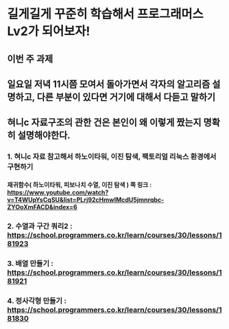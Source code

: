 # 길게길게 꾸준히 학습해서 프로그래머스 Lv2가 되어보자!

## 이번 주 과제
## 일요일 저녁 11시쯤 모여서 돌아가면서 각자의 알고리즘 설명하고, 다른 부분이 있다면 거기에 대해서 다듣고 말하기
## 혀니c 자료구조의 관한 건은 본인이 왜 이렇게 짰는지 명확히 설명해야한다.

### 1. 혀니c 자료 참고해서 하노이타워, 이진 탐색, 팩토리얼 리눅스 환경에서 구현하기
####  재귀함수( 하노이타워, 피보나치 수열, 이진 탐색 ) 쪽 링크 : https://www.youtube.com/watch?v=T4WUpYsCqSU&list=PLrj92cHmwIMcdU5jmnrqbc-ZYOoXmFACD&index=6
### 2. 수열과 구간 쿼리2 : https://school.programmers.co.kr/learn/courses/30/lessons/181923
### 3. 배열 만들기 : https://school.programmers.co.kr/learn/courses/30/lessons/181921
### 4. 정사각형 만들기 : https://school.programmers.co.kr/learn/courses/30/lessons/181830

